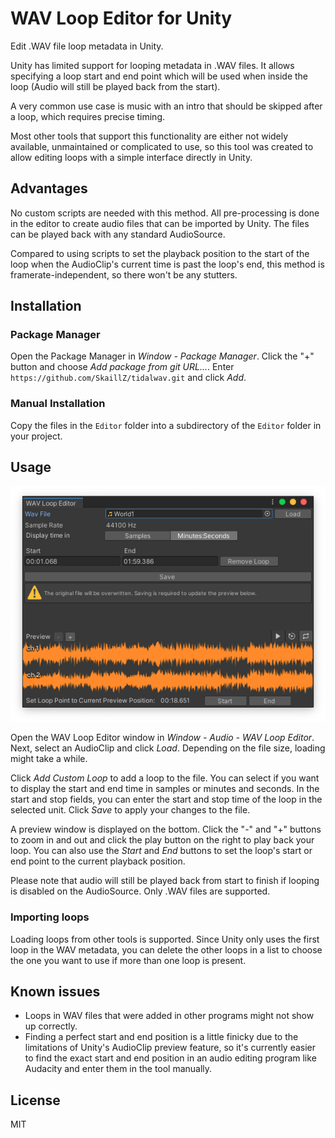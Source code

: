 # WAV Loop Editor for Unity

Edit .WAV file loop metadata in Unity.

Unity has limited support for looping metadata in .WAV files. It allows specifying
a loop start and end point which will be used when inside the loop (Audio will still
be played back from the start).

A very common use case is music with an intro that should be skipped after a loop,
which requires precise timing. 

Most other tools that support this functionality are either not widely available,
unmaintained or complicated to use, so this tool was created to allow editing
loops with a simple interface directly in Unity.

## Advantages

No custom scripts are needed with this method. All pre-processing is done in the editor to
create audio files that can be imported by Unity. The files can be played back with 
any standard AudioSource.

Compared to using scripts to set the playback position to the start of the loop
when the AudioClip's current time is past the loop's end, this method is framerate-independent, 
so there won't be any stutters.

## Installation

### Package Manager
Open the Package Manager in *Window - Package Manager*. Click the "+" button and choose
*Add package from git URL...*. Enter `https://github.com/SkaillZ/tidalwav.git` and click
*Add*.

### Manual Installation
Copy the files in the `Editor` folder into a subdirectory of the `Editor` folder
in your project.

## Usage

![Screenshot](doc/screenshot.png "Screenshot")

Open the WAV Loop Editor window in *Window - Audio - WAV Loop Editor*.
Next, select an AudioClip and click *Load*. Depending on the file size, loading might
take a while.

Click *Add Custom Loop* to add a loop to the file. You can select if you want to
display the start and end time in samples or minutes and seconds.
In the start and stop fields, you can enter the start and stop time of the loop
in the selected unit. Click *Save* to apply your changes to the file.

A preview window is displayed on the bottom. Click the "-" and "+" buttons to
zoom in and out and click the play button on the right to play back your loop.
You can also use the *Start* and *End* buttons to set the loop's start or end
point to the current playback position.

Please note that audio will still be played back from start to finish if looping is
disabled on the AudioSource. Only .WAV files are supported.

### Importing loops

Loading loops from other tools is supported. Since Unity only uses the first loop in the
WAV metadata, you can delete the other loops in a list to choose the one you want to use
if more than one loop is present.

## Known issues

* Loops in WAV files that were added in other programs might not show up correctly. 
* Finding a perfect start and end position is a little finicky due to the limitations
of Unity's AudioClip preview feature, so it's currently easier to find the exact start
and end position in an audio editing program like Audacity and enter them in the tool
manually.

## License

MIT
